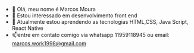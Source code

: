 - 👋 Olá, meu nome é Marcos Moura
- 👀 Estou interessado em desenvolvimento front end
- 🌱 Atualmente estou aprendendo as tecnologias HTML,CSS, Java Script, React Native
- 📫entre em contato comigo via whatsapp 11959118945 ou email: marcos.work1998@gmail.com

<!---
MarcosMoura08/MarcosMoura08 is a ✨ special ✨ repository because its `README.md` (this file) appears on your GitHub profile.
You can click the Preview link to take a look at your changes.
--->
